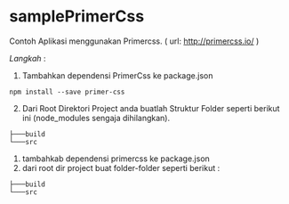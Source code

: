 # samplePrimerCss
Contoh Aplikasi menggunakan Primercss.
( url: http://primercss.io/ )

*Langkah* :

1. Tambahkan dependensi PrimerCss ke package.json
````
npm install --save primer-css
````
2. Dari Root Direktori Project anda buatlah Struktur Folder seperti berikut ini (node_modules sengaja dihilangkan).
```` 
├───build
└───src
````


1. tambahkab dependensi primercss ke package.json
2. dari root dir project buat folder-folder seperti berikut :
````
├───build
└───src
````